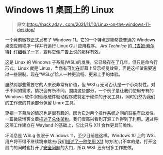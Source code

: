 # Windows 11 桌面上的 Linux

> 原文:[https://hack aday . com/2021/11/10/Linux-on-the-windows-11-desktop/](https://hackaday.com/2021/11/10/linux-on-the-windows-11-desktop/)

一个月前微软正式发布了 Windows 11。它的一个特点是能够像普通的 Windows 桌面应用程序一样并行运行 Linux GUI 应用程序。 *Ars Technica* 的[【吉姆·索尔特】仔细看了一下](https://arstechnica.com/gadgets/2021/10/the-best-part-of-windows-11-is-a-revamped-windows-subsystem-for-linux/)，宣称它像广告上说的那样有效。

这是 Linux 的 Windows 子系统(WSL)的发展，它已经存在了几年，但只是命令行形式。Linux 就是 Linux，当然有可能在屏幕上显示视觉效果，但是这样做需要通过一些限制。现在“WSLg”给人一种更流畅、更易上手的体验。

虽然对那些需要它的人来说非常有价值，但 WSLg 无可否认是一个小众特性。对于不同的需求，情况会有所不同。围绕这些部分，一个例子是让我们使用专有的 Windows 软件(如低级硬件驱动程序或特定于硬件的开发工具)，同时仍然为我们的工作流的其余部分保留 Linux 工具。

窥视一下幕后的情况也是很有趣的，因为它对两个操作系统之间的联系有启发性。一篇微软博客文章[描述了总体架构](https://devblogs.microsoft.com/commandline/wslg-architecture/)，我们很高兴看到开源工作得到了利用。通过将这项工作建立在 Wayland 的基础上，它比只与 X11 合作更具前瞻性。

坏消息是 WSLg 仅限于 Windows 11，至少目前是这样。Windows 10 上的 WSL 用户将不得不继续跳来跳去(我们[描述了一种使用 X11](https://hackaday.com/2021/08/05/linux-fu-the-windows-x11-connection/) 的方法)。)不幸的是，打开这扇门的同时也打开了[安全问题](https://hackaday.com/2021/09/24/this-week-in-security-somebodys-watching-microsoft-linux-ddos/)的大门，所以 WSL 还有很多工作要做。